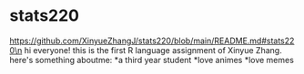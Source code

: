 # stats220
https://github.com/XinyueZhangJ/stats220/blob/main/README.md#stats220\n
hi everyone!
this is the first R language assignment of Xinyue Zhang. 
here's something aboutme:
*a third year student
*love animes
*love memes
